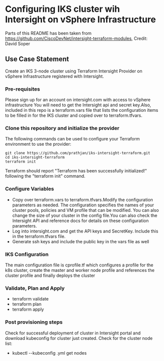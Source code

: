 # Configuring IKS cluster wih Intersight on vSphere Infrastructure 
Parts of this README has been taken from https://github.com/CiscoDevNet/intersight-terraform-modules, Credit: David Soper

## Use Case Statement
Create an IKS 3-node cluster using Terraform Intersight Provider on vSphere Infrastructure registered with Intersight. 

### Pre-requisites
Please sign up for an account on intersight.com with access to vSphere infrastructure
You will need to get the Intersight api and secret key.Also, included in this repo is a terraform.vars file that lists 
the configuration items to be filled in for the IKS cluster and copied over to terraform.tfvars.

### Clone this repository and initialize the provider

The following commands can be used to configure your Terraform environment to use the provider:

```
git clone https://github.com/prathjan/iks-intersight-terraform.git
cd iks-intersight-terraform
terraform init
```

Terraform should report "Terraform has been successfully initialized!" following the "terraform init" command.

### Configure Variables

* Copy over terraform.vars to terraform.tfvars.Modify the configuration parameters as needed. The configuration specifies the names of your cluster pools, policies and VM profile that can be modified. You can also change the size of your cluster in the config file.You can also check the Intersight API and reference docs for details on these configuration parameters.
* Log into intersight.com and get the API keys and SecretKey. Include this in the terraform.tfvars file.
* Generate ssh keys and include the public key in the vars file as well

### IKS Configuration
The main configuration file is cprofile.tf which configures a profile for the k8s cluster, create the master and worker node profile and references the cluster profile and finally deploys the cluster

### Validate, Plan and Apply

* terraform validate 
* terraform plan
* terraform apply

### Post provisioning steps

Check for successful deployment of cluster in Intersight portal and download kubeconfig for cluster just created.
Check for the cluster node list:
* kubectl --kubeconfig <kubeconfig>.yml get nodes

